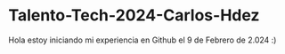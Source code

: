 # Talento-Tech-2024-Carlos-Hdez

Hola estoy iniciando mi experiencia en Github el 9 de Febrero de 2.024 :)

